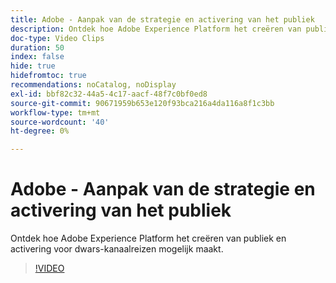 ```yaml
---
title: Adobe - Aanpak van de strategie en activering van het publiek
description: Ontdek hoe Adobe Experience Platform het creëren van publiek en activering voor dwars-kanaalreizen mogelijk maakt.
doc-type: Video Clips
duration: 50
index: false
hide: true
hidefromtoc: true
recommendations: noCatalog, noDisplay
exl-id: bbf82c32-44a5-4c17-aacf-48f7c0bf0ed8
source-git-commit: 90671959b653e120f93bca216a4da116a8f1c3bb
workflow-type: tm+mt
source-wordcount: '40'
ht-degree: 0%

---
```


# Adobe - Aanpak van de strategie en activering van het publiek

Ontdek hoe Adobe Experience Platform het creëren van publiek en activering voor dwars-kanaalreizen mogelijk maakt.

<!-- 62_S655_3442541_49_adobes-approach-to-audience-strategy-and-activation -->
>[!VIDEO](https://video.tv.adobe.com/v/3459623/?learn=on&enablevpops=true&captions=dut)
